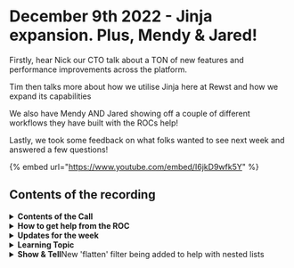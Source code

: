 # December 9th 2022 - Jinja expansion. Plus, Mendy & Jared!

Firstly, hear Nick our CTO talk about a TON of new features and performance improvements across the platform.

Tim then talks more about how we utilise Jinja here at Rewst and how we expand its capabilities

We also have Mendy AND Jared showing off a couple of different workflows they have built with the ROCs help!

Lastly, we took some feedback on what folks wanted to see next week and answered a few questions!

{% embed url="https://www.youtube.com/embed/I6jkD9wfk5Y" %}

## Contents of the recording

<details>

<summary><strong>Contents of the Call</strong></summary>

This call is for people who are: Interested in building their own workflows Wanting to stay on top of new developments Just want to learn more about Rewst and participate in the community We will talk about the platform, news, some training, and any Q\&A. As always, feel free to unmute and interrupt us, this is an interactive call! ​

</details>

<details>

<summary><strong>How to get help from the ROC</strong></summary>

How to get help - Engage the ROC in Slack - Email support coming soon! - \[FUTURE] Live chat in the app - Would this be helpful to people? - Documentation - https://rewst.help - Feature Requests - https://rewst.canny.io/

</details>

<details>

<summary><strong>Updates for the week</strong></summary>

* Check out the release notes here

</details>

<details>

<summary><strong>Learning Topic</strong></summary>

* Demos
  * ClickUp Custom Integration to Halo PSA
  * Change Management via Rewst forms and templates for standardisation

</details>

<details>

<summary><strong>Show &#x26; Tell</strong>New 'flatten' filter being added to help with nested lists</summary>



</details>

